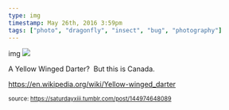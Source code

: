 ```yaml
---
type: img
timestamp: May 26th, 2016 3:59pm
tags: ["photo", "dragonfly", "insect", "bug", "photography"]
---
```

img
<img src="https://saturdayxiii.github.io/media/144974648089.jpg"/>

A Yellow Winged Darter?  But this is Canada.

<a href="https://en.wikipedia.org/wiki/Yellow-winged_darter" target="_blank">https://en.wikipedia.org/wiki/Yellow-winged_darter</a><br/>
 
      
      
      
      
      
  
<small>source: https://saturdayxiii.tumblr.com/post/144974648089</small>
